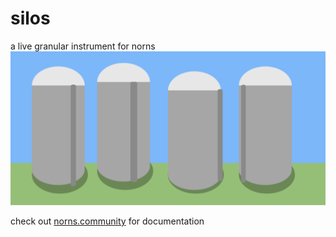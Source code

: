 # silos
a live granular instrument for norns
![](assets/silos.png)

check out [norns.community](https://norns.community/authors/justmat/silos) for documentation
